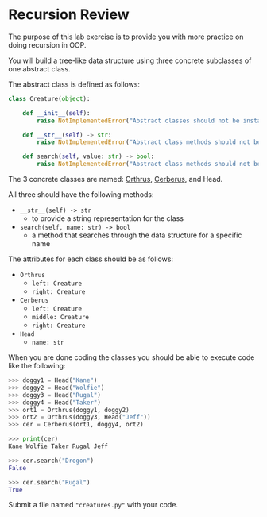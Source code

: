 # Recursion Review

The purpose of this lab exercise is to provide you with more practice on doing recursion in OOP.

You will build a tree-like data structure using three concrete subclasses of one abstract class.

The abstract class is defined as follows:

```python
class Creature(object):

    def __init__(self):
        raise NotImplementedError("Abstract classes should not be instanciated")

    def __str__(self) -> str:
        raise NotImplementedError("Abstract class methods should not be called")

    def search(self, value: str) -> bool:
        raise NotImplementedError("Abstract class methods should not be called")
```

The 3 concrete classes are named: [Orthrus](https://en.wikipedia.org/wiki/Orthrus), [Cerberus](https://en.wikipedia.org/wiki/Cerberus), and Head. 

All three should have the following methods:

- `__str__(self) -> str`
  - to provide a string representation for the class
- `search(self, name: str) -> bool`
  - a method that searches through the data structure for a specific name

The attributes for each class should be as follows:

- `Orthrus`
  - `left: Creature`
  - `right: Creature`
- `Cerberus`
  - `left: Creature`
  - `middle: Creature`
  - `right: Creature`
- `Head`
  - `name: str`

When you are done coding the classes you should be able to execute code like the following:

```python
>>> doggy1 = Head("Kane")
>>> doggy2 = Head("Wolfie")
>>> doggy3 = Head("Rugal")
>>> doggy4 = Head("Taker")
>>> ort1 = Orthrus(doggy1, doggy2)
>>> ort2 = Orthrus(doggy3, Head("Jeff"))
>>> cer = Cerberus(ort1, doggy4, ort2)

>>> print(cer)
Kane Wolfie Taker Rugal Jeff

>>> cer.search("Drogon")
False

>>> cer.search("Rugal")
True
```

Submit a file named `"creatures.py"` with your code.
